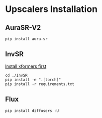 # Upscalers Installation

## AuraSR-V2

```
pip install aura-sr
```

## InvSR

[Install xformers first](https://github.com/facebookresearch/xformers?tab=readme-ov-file#installing-xformers)
```
cd ./InvSR
pip install -e ".[torch]"
pip install -r requirements.txt
```

## Flux

```
pip install diffusers -U
```